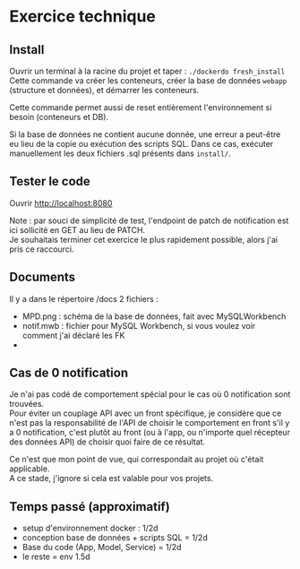 # Exercice technique

## Install

Ouvrir un terminal à la racine du projet et taper :
`./dockerdo fresh_install`  
Cette commande va créer les conteneurs, créer la base de données `webapp` (structure et données), et démarrer les
conteneurs.

Cette commande permet aussi de reset entièrement l'environnement si besoin (conteneurs et DB).

Si la base de données ne contient aucune donnée, une erreur a peut-être eu lieu de la copie ou exécution des scripts
SQL.
Dans ce cas, exécuter manuellement les deux fichiers .sql présents dans `install/`.

## Tester le code

Ouvrir [http://localhost:8080](http://localhost:8080)

Note : par souci de simplicité de test, l'endpoint de patch de notification est ici sollicité en GET au lieu de PATCH.  
Je souhaitais terminer cet exercice le plus rapidement possible, alors j'ai pris ce raccourci.

## Documents

Il y a dans le répertoire /docs 2 fichiers :

- MPD.png : schéma de la base de données, fait avec MySQLWorkbench
- notif.mwb : fichier pour MySQL Workbench, si vous voulez voir comment j'ai déclaré les FK
-

## Cas de 0 notification

Je n'ai pas codé de comportement spécial pour le cas où 0 notification sont trouvées.  
Pour éviter un couplage API avec un front spécifique,
je considère que ce n'est pas la responsabilité de l'API de choisir le comportement en front s'il y a 0 notification,
c'est plutôt au front (ou à l'app, ou n'importe quel récepteur des données API) de choisir quoi faire de ce résultat.

Ce n'est que mon point de vue, qui correspondait au projet où c'était applicable.   
A ce stade, j'ignore si cela est valable pour vos projets.

## Temps passé (approximatif)

- setup d'environnement docker : 1/2d
- conception base de données + scripts SQL = 1/2d
- Base du code (App, Model, Service) = 1/2d
- le reste = env 1.5d

